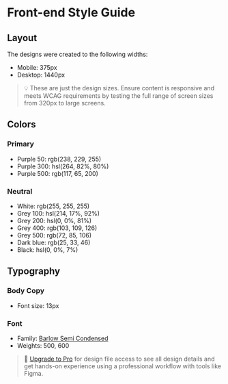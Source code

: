 # Front-end Style Guide

## Layout

The designs were created to the following widths:

- Mobile: 375px
- Desktop: 1440px

> 💡 These are just the design sizes. Ensure content is responsive and meets WCAG requirements by testing the full range of screen sizes from 320px to large screens.

## Colors

### Primary

- Purple 50: rgb(238, 229, 255)
- Purple 300: hsl(264, 82%, 80%)
- Purple 500: rgb(117, 65, 200)

### Neutral

- White: rgb(255, 255, 255)
- Grey 100: hsl(214, 17%, 92%)
- Grey 200: hsl(0, 0%, 81%)
- Grey 400: rgb(103, 109, 126)
- Grey 500: rgb(72, 85, 106)
- Dark blue: rgb(25, 33, 46)
- Black: hsl(0, 0%, 7%)

## Typography

### Body Copy

- Font size: 13px

### Font

- Family: [Barlow Semi Condensed](https://fonts.google.com/specimen/Barlow+Semi+Condensed)
- Weights: 500, 600

> 💎 [Upgrade to Pro](https://www.frontendmentor.io/pro?ref=style-guide) for design file access to see all design details and get hands-on experience using a professional workflow with tools like Figma.
